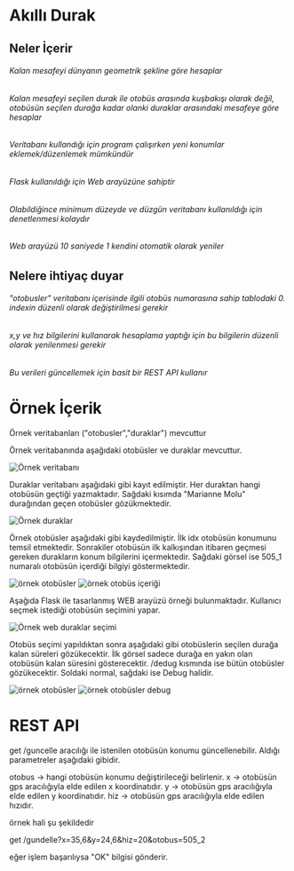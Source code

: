 # Akıllı Durak

## Neler İçerir

###### Kalan mesafeyi dünyanın geometrik şekline göre hesaplar
###### Kalan mesafeyi seçilen durak ile otobüs arasında kuşbakışı olarak değil, otobüsün seçilen durağa kadar olanki duraklar arasındaki mesafeye göre hesaplar
###### Veritabanı kullandığı için program çalışırken yeni konumlar eklemek/düzenlemek mümkündür
###### Flask kullanıldığı için Web arayüzüne sahiptir
###### Olabildiğince minimum düzeyde ve düzgün veritabanı kullanıldığı için denetlenmesi kolaydır
###### Web arayüzü 10 saniyede 1 kendini otomatik olarak yeniler


## Nelere ihtiyaç duyar

###### "otobusler" veritabanı içerisinde ilgili otobüs numarasına sahip tablodaki 0. indexin düzenli olarak değiştirilmesi gerekir
###### x,y ve hız bilgilerini kullanarak hesaplama yaptığı için bu bilgilerin düzenli olarak yenilenmesi gerekir
###### Bu verileri güncellemek için basit bir REST API kullanır

# Örnek İçerik
Örnek veritabanları ("otobusler","duraklar") mevcuttur

Örnek veritabanında aşağıdaki otobüsler ve duraklar mevcuttur.

![Örnek veritabanı](https://i.ibb.co/1Tnr34Q/aa.png)

Duraklar veritabanı aşağıdaki gibi kayıt edilmiştir. Her duraktan hangi otobüsün geçtiği yazmaktadır. Sağdaki kısımda "Marianne Molu" durağından geçen otobüsler gözükmektedir.

![Örnek duraklar](https://i.ibb.co/zJB0ptP/b.png)

Örnek otobüsler aşağıdaki gibi kaydedilmiştir. İlk idx otobüsün konumunu temsil etmektedir. Sonrakiler otobüsün ilk kalkışından itibaren geçmesi gereken durakların konum bilgilerini içermektedir. Sağdaki görsel ise 505_1 numaralı otobüsün içerdiği bilgiyi göstermektedir.

![örnek otobüsler](https://i.ibb.co/x7RNz9Z/c.png) ![örnek otobüs içeriği](https://i.ibb.co/gzGdH6p/d.png)

Aşağıda Flask ile tasarlanmış WEB arayüzü örneği bulunmaktadır. Kullanıcı seçmek istediği otobüsün seçimini yapar.

![Örnek web duraklar seçimi](https://i.ibb.co/C2qPfvs/e.png)

Otobüs seçimi yapıldıktan sonra aşağıdaki gibi otobüslerin seçilen durağa kalan süreleri gözükecektir. İlk görsel sadece durağa en yakın olan otobüsün kalan süresini gösterecektir. /dedug kısmında ise bütün otobüsler gözükecektir. Soldaki normal, sağdaki ise Debug halidir.

![örnek otobüsler](https://i.ibb.co/LR5GcrV/g.png) ![örnek otobüsler debug](https://i.ibb.co/xCVVJdF/f.png)


# REST API

get /guncelle aracılığı ile istenilen otobüsün konumu güncellenebilir. Aldığı parametreler aşağıdaki gibidir.

otobus -> hangi otobüsün konumu değiştirileceği belirlenir.
x -> otobüsün gps aracılığıyla elde edilen x koordinatıdır.
y -> otobüsün gps aracılığıyla elde edilen y koordinatıdır.
hiz -> otobüsün gps aracılığıyla elde edilen hızıdır.

örnek hali şu şekildedir

get /gundelle?x=35,6&y=24,6&hiz=20&otobus=505_2

eğer işlem başarılıysa "OK" bilgisi gönderir.

